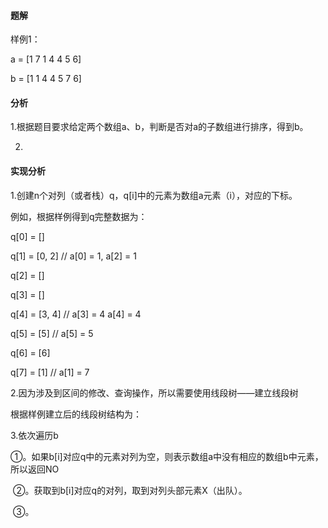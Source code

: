 #### 题解

样例1：

a = [1 7 1 4 4 5 6]

b = [1 1 4 4 5 7 6]



#### 分析

1.根据题目要求给定两个数组a、b，判断是否对a的子数组进行排序，得到b。

2.





#### 实现分析

1.创建n个对列（或者栈）q，q[i]中的元素为数组a元素（i），对应的下标。

例如，根据样例得到q完整数据为：

q[0] = []

q[1] = [0, 2]  	// a[0] = 1, a[2] = 1

q[2] = []

q[3] = []

q[4] = [3, 4] 	// a[3] = 4 a[4] = 4

q[5] = [5]		// a[5] = 5

q[6] = [6]

q[7] = [1]		// a[1] = 7



2.因为涉及到区间的修改、查询操作，所以需要使用线段树——建立线段树

根据样例建立后的线段树结构为：














3.依次遍历b

​	①。如果b[i]对应q中的元素对列为空，则表示数组a中没有相应的数组b中元素，所以返回NO

​	②。获取到b[i]对应q的对列，取到对列头部元素X（出队）。

​	③。


